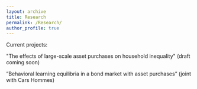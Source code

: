 ```yaml
---
layout: archive
title: Research
permalink: /Research/
author_profile: true
---
```


Current projects: 


"The effects of large-scale asset purchases on household inequality" (draft coming soon)

”Behavioral learning equilibria in a bond market with asset purchases”
(joint with Cars Hommes)
